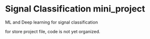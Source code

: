 # Signal Classification mini_project
ML and Deep learning for signal classification

for store project file, code is not yet organized.
